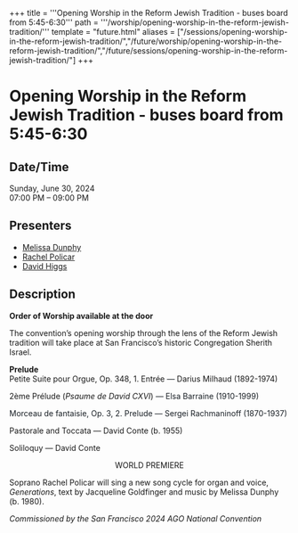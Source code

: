 +++
title = '''Opening Worship in the Reform Jewish Tradition - buses board from 5:45-6:30'''
path = '''/worship/opening-worship-in-the-reform-jewish-tradition/'''
template = "future.html"
aliases = ["/sessions/opening-worship-in-the-reform-jewish-tradition/","/future/worship/opening-worship-in-the-reform-jewish-tradition/","/future/sessions/opening-worship-in-the-reform-jewish-tradition/"]
+++

<h1>Opening Worship in the Reform Jewish Tradition - buses board from 5:45-6:30</h1>

<h2>Date/Time</h2>
<p>Sunday, June 30, 2024<br>
07:00 PM – 09:00 PM</p>
<h2>Presenters</h2>
<ul>
<li><a href="/composers/melissa-dunphy/">Melissa Dunphy</a></li>
<li><a href="/performers/rachel-policar/">Rachel Policar</a></li>
<li><a href="/performers/david-higgs/">David Higgs</a></li>
</ul>
<h2>Description</h2>

<div class="ag87-crtemvc-hsbk"><div class="css-vsf5of"><p class="carina-rte-public-DraftStyleDefault-block"><span style="font-weight: bold;">Order of Worship available at the door</span></p><p class="carina-rte-public-DraftStyleDefault-block">The convention’s opening worship through the lens of the Reform Jewish tradition will take place at San Francisco’s historic Congregation Sherith Israel.</p><p class="carina-rte-public-DraftStyleDefault-block"><span style="font-weight: bold;">Prelude</span><br>Petite Suite pour Orgue, Op. 348, 1. Entrée <span style="color: rgb(26,32,38);">— </span>Darius Milhaud (1892-1974)</p><p class="carina-rte-public-DraftStyleDefault-block">2ème Prélude (<span style="font-style: italic;">Psaume de David CXVI</span>) <span style="color: rgb(26,32,38);">— Elsa Barraine (1910-1999)</span></p><p class="carina-rte-public-DraftStyleDefault-block"><span style="color: rgb(26,32,38);">Morceau de fantaisie, Op. 3, 2. Prelude — Sergei Rachmaninoff (1870-1937)</span></p><p class="carina-rte-public-DraftStyleDefault-block">Pastorale and Toccata — David Conte (b. 1955)</p><p class="carina-rte-public-DraftStyleDefault-block">Soliloquy — David Conte</p><p style="text-align:center;" class="carina-rte-public-DraftStyleDefault-block">WORLD PREMIERE</p><p class="carina-rte-public-DraftStyleDefault-block">Soprano Rachel Policar will sing a new song cycle for organ and voice, <span style="font-style: italic;">Generations</span>, text by Jacqueline Goldfinger and music by Melissa Dunphy (b. 1980).</p><p class="carina-rte-public-DraftStyleDefault-block"><span style="font-style: italic;">Commissioned by the San Francisco 2024 AGO National Convention</span></p></div></div>


